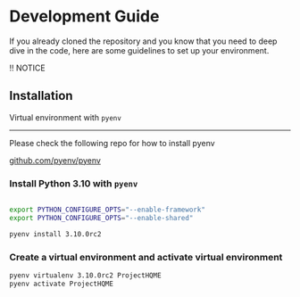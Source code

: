 # Development Guide

If you already cloned the repository and you know that you need to deep dive in the code, here are some guidelines to set up your environment.

!! NOTICE

## Installation

Virtual environment with `pyenv`

-----------------

Please check the following repo for how to install pyenv

[github.com/pyenv/pyenv](https://github.com/pyenv/pyenv#installation)

### Install Python 3.10 with `pyenv`

```bash

export PYTHON_CONFIGURE_OPTS="--enable-framework"
export PYTHON_CONFIGURE_OPTS="--enable-shared"

pyenv install 3.10.0rc2
```

### Create a virtual environment and activate virtual environment

```bash
pyenv virtualenv 3.10.0rc2 ProjectHQME
pyenv activate ProjectHQME
```
